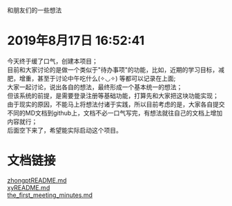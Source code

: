 和朋友们的一些想法

# 2019年8月17日 16:52:41
今天终于缓了口气，创建本项目；<br/>
目前和大家讨论的是做一个类似于"待办事项"的功能，比如，近期的学习目标，减肥，增重，甚至于讨论中午吃什么(✧◡✧) 等都可以记录在上面;<br/>
大家一起讨论，说出各自的想法，最终形成一个基本统一的想法；<br/>
但该系统的前提，是需要登录注册等基础功能，打算先和大家把这块功能实现；<br/>
由于现实的原因，不能马上将想法付诸于实践，所以目前考虑的是，大家各自提交不同的MD文档到github上，文档不必一口气写完，有想法就往自己的文档上增加内容就行；<br/>
后面空下来了，希望能实际启动这个项目。<br/>

# 文档链接
[zhongptREADME.md](https://github.com/Children-King/shadow-fiend-wiki/blob/master/zhongptREADME.md)<br/>
[xyREADME.md](https://github.com/Children-King/shadow-fiend-wiki/blob/master/xyREADME.md)<br />
[the_first_meeting_minutes.md](https://github.com/Children-King/shadow-fiend-wiki/blob/master/the_first_meeting_minutes.md)<br />
